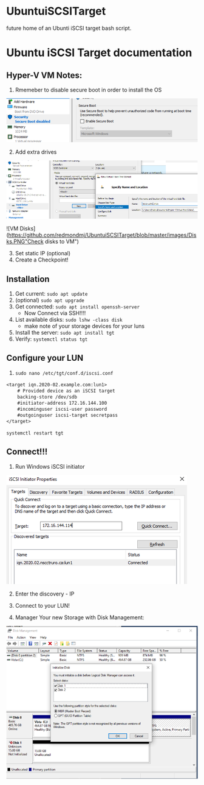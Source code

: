 # UbuntuiSCSITarget
future home of an Ubunti iSCSI target bash script.


# Ubuntu iSCSI Target documentation

## Hyper-V VM Notes:
1. Rmemeber to disable secure boot in order to install the OS

![Disable Secure Boot](https://github.com/redmondmj/UbuntuiSCSITarget/blob/master/images/secureBoot.PNG "Disable Secure Boot")

2. Add extra drives

![VM Disks](https://github.com/redmondmj/UbuntuiSCSITarget/blob/master/images/addDisk.PNG "Add disks to VM")


![VM Disks](https://github.com/redmondmj/UbuntuiSCSITarget/blob/master/images/Disks.PNG"Check disks to VM")

3. Set static IP (optional)
4. Create a Checkpoint!


## Installation

1. Get current: `sudo apt update`
2. (optional) `sudo apt upgrade`
3. Get connected: `sudo apt install openssh-server`
    * Now Connect via SSH!!!!
4. List available disks: `sudo lshw -class disk`
    * make note of your storage devices for your luns
5. Install the server: `sudo apt install tgt`
6. Verify: `systemctl status tgt`

## Configure your LUN
1. `sudo nano /etc/tgt/conf.d/iscsi.conf`
```
<target iqn.2020-02.example.com:lun1>
    # Provided device as an iSCSI target
    backing-store /dev/sdb                            
    #initiator-address 172.16.144.100 
    #incominguser iscsi-user password
    #outgoinguser iscsi-target secretpass
</target>
```
`systemctl restart tgt`


## Connect!!!

1. Run Windows iSCSI initiator

![Initiator](https://github.com/redmondmj/UbuntuiSCSITarget/blob/master/images/iSCSIInitiator.PNG "Windows iSCSI Initiator")

2. Enter the discovery - IP

3. Connect to your LUN!

4. Manager Your new Storage with Disk Management:

![Disk](https://github.com/redmondmj/UbuntuiSCSITarget/blob/master/images/diskManagement.PNG "Disk Management")